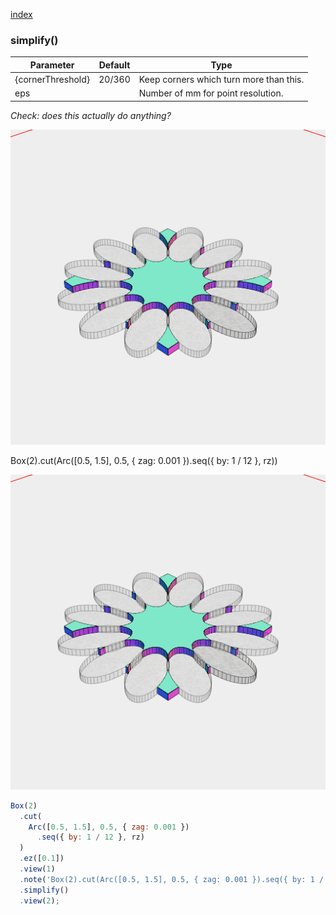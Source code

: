 [index](../../nb/api/index.md)
### simplify()
Parameter|Default|Type
---|---|---
{cornerThreshold}|20/360|Keep corners which turn more than this.
eps||Number of mm for point resolution.

_Check: does this actually do anything?_

![Image](simplify.md.$2_1.png)

Box(2).cut(Arc([0.5, 1.5], 0.5, { zag: 0.001 }).seq({ by: 1 / 12 }, rz))

![Image](simplify.md.$2_2.png)

```JavaScript
Box(2)
  .cut(
    Arc([0.5, 1.5], 0.5, { zag: 0.001 })
      .seq({ by: 1 / 12 }, rz)
  )
  .ez([0.1])
  .view(1)
  .note('Box(2).cut(Arc([0.5, 1.5], 0.5, { zag: 0.001 }).seq({ by: 1 / 12 }, rz))')
  .simplify()
  .view(2);
```
